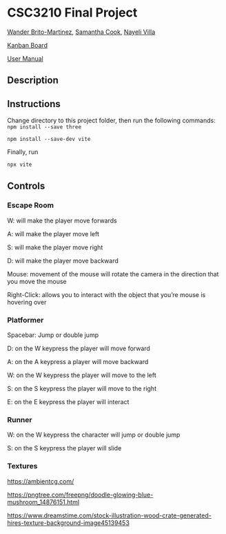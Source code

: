 # CSC3210 Final Project

[Wander Brito-Martinez](https://github.com/britomartinw), [Samantha Cook](https://github.com/scook5570), [Nayeli Villa](https://github.com/nayeliMC26)

[Kanban Board](https://trello.com/b/cps48RFN/csc3210britocookvillafinal)

[User Manual](https://docs.google.com/document/d/1_iklyzNKwh44ZrytrvUYLtXa_yUQGe7_7k8Df_6Q7C0/edit?tab=t.khg04tzcoq7v)

## Description

## Instructions
Change directory to this project folder, then run the following commands:\
`npm install --save three`

`npm install --save-dev vite`

Finally, run

`npx vite`

## Controls
### Escape Room

W: will make the player move forwards

A: will make the player move left

S: will make the player move right

D: will make the player move backward

Mouse: movement of the mouse will rotate the camera in the direction that you move the mouse 

Right-Click: allows you to interact with the object that you’re mouse is hovering over 

### Platformer

Spacebar: Jump or double jump

D: on the W keypress the player will move forward 

A: on the A keypress a player will move backward

W: on the W keypress the player will move to the left 

S: on the S keypress the player will move to the right

E: on the E keypress the player will interact

### Runner

W: on the W keypress the character will jump or double jump 

S: on the S keypress the player will slide


### Textures

https://ambientcg.com/

https://pngtree.com/freepng/doodle-glowing-blue-mushroom_14876151.html

https://www.dreamstime.com/stock-illustration-wood-crate-generated-hires-texture-background-image45139453


